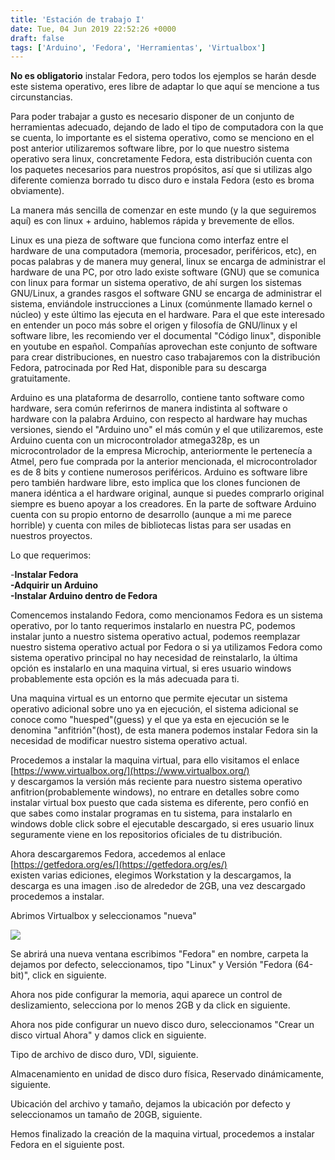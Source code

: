 ```yaml
---
title: 'Estación de trabajo I'
date: Tue, 04 Jun 2019 22:52:26 +0000
draft: false
tags: ['Arduino', 'Fedora', 'Herramientas', 'Virtualbox']
---
```


**No es obligatorio** instalar Fedora, pero todos los ejemplos se harán desde este sistema operativo, eres libre de adaptar lo que aquí se mencione a tus circunstancias.

Para poder trabajar a gusto es necesario disponer de un conjunto de herramientas adecuado, dejando de lado el tipo de computadora con la que se cuenta, lo importante es el sistema operativo, como se menciono en el post anterior utilizaremos software libre, por lo que nuestro sistema operativo sera linux, concretamente Fedora, esta distribución cuenta con los paquetes necesarios para nuestros propósitos, así que si utilizas algo diferente comienza borrado tu disco duro e instala Fedora (esto es broma obviamente).

La manera más sencilla de comenzar en este mundo (y la que seguiremos aquí) es con linux + arduino, hablemos rápida y brevemente de ellos.

Linux es una pieza de software que funciona como interfaz entre el hardware de una computadora (memoria, procesador, periféricos, etc), en pocas palabras y de manera muy general, linux se encarga de administrar el hardware de una PC, por otro lado existe software (GNU) que se comunica con linux para formar un sistema operativo, de ahí surgen los sistemas GNU/Linux, a grandes rasgos el software GNU se encarga de administrar el sistema, enviándole instrucciones a Linux (comúnmente llamado kernel o núcleo) y este último las ejecuta en el hardware. Para el que este interesado en entender un poco más sobre el origen y filosofía de GNU/linux y el software libre, les recomiendo ver el documental "Código linux", disponible en youtube en español. Compañías aprovechan este conjunto de software para crear distribuciones, en nuestro caso trabajaremos con la distribución Fedora, patrocinada por Red Hat, disponible para su descarga gratuitamente.

Arduino es una plataforma de desarrollo, contiene tanto software como hardware, sera común referirnos de manera indistinta al software o hardware con la palabra Arduino, con respecto al hardware hay muchas versiones, siendo el "Arduino uno" el más común y el que utilizaremos, este Arduino cuenta con un microcontrolador atmega328p, es un microcontrolador de la empresa Microchip, anteriormente le pertenecía a Atmel, pero fue comprada por la anterior mencionada, el microcontrolador es de 8 bits y contiene numerosos periféricos. Arduino es software libre pero también hardware libre, esto implica que los clones funcionen de manera idéntica a el hardware original, aunque si puedes comprarlo original siempre es bueno apoyar a los creadores. En la parte de software Arduino cuenta con su propio entorno de desarrollo (aunque a mi me parece horrible) y cuenta con miles de bibliotecas listas para ser usadas en nuestros proyectos.

Lo que requerimos:

\-**Instalar Fedora  
\-Adquirir un Arduino  
\-Instalar Arduino dentro de Fedora**

Comencemos instalando Fedora, como mencionamos Fedora es un sistema operativo, por lo tanto requerimos instalarlo en nuestra PC, podemos instalar junto a nuestro sistema operativo actual, podemos reemplazar nuestro sistema operativo actual por Fedora o si ya utilizamos Fedora como sistema operativo principal no hay necesidad de reinstalarlo, la última opción es instalarlo en una maquina virtual, si eres usuario windows probablemente esta opción es la más adecuada para ti.

Una maquina virtual es un entorno que permite ejecutar un sistema operativo adicional sobre uno ya en ejecución, el sistema adicional se conoce como "huesped"(guess) y el que ya esta en ejecución se le denomina "anfitrión"(host), de esta manera podemos instalar Fedora sin la necesidad de modificar nuestro sistema operativo actual.

Procedemos a instalar la maquina virtual, para ello visitamos el enlace [https://www.virtualbox.org/](https://www.virtualbox.org/)  
y descargamos la versión más reciente para nuestro sistema operativo anfitrion(probablemente windows), no entrare en detalles sobre como instalar virtual box puesto que cada sistema es diferente, pero confió en que sabes como instalar programas en tu sistema, para instalarlo en windows doble click sobre el ejecutable descargado, si eres usuario linux seguramente viene en los repositorios oficiales de tu distribución.

Ahora descargaremos Fedora, accedemos al enlace  
[https://getfedora.org/es/](https://getfedora.org/es/)  
existen varias ediciones, elegimos Workstation y la descargamos, la descarga es una imagen .iso de alrededor de 2GB, una vez descargado procedemos a instalar.

Abrimos Virtualbox y seleccionamos "nueva"

![](https://eleckia.files.wordpress.com/2019/06/vbox-1.png)

Se abrirá una nueva ventana escribimos "Fedora" en nombre, carpeta la dejamos por defecto, seleccionamos, tipo "Linux" y Versión "Fedora (64-bit)", click en siguiente.

Ahora nos pide configurar la memoria, aqui aparece un control de deslizamiento, selecciona por lo menos 2GB y da click en siguiente.

Ahora nos pide configurar un nuevo disco duro, seleccionamos "Crear un disco virtual Ahora" y damos click en siguiente.

Tipo de archivo de disco duro, VDI, siguiente.

Almacenamiento en unidad de disco duro física, Reservado dinámicamente, siguiente.

Ubicación del archivo y tamaño, dejamos la ubicación por defecto y seleccionamos un tamaño de 20GB, siguiente.

Hemos finalizado la creación de la maquina virtual, procedemos a instalar Fedora en el siguiente post.